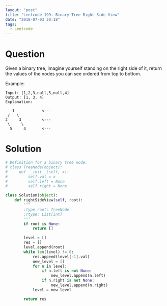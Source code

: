 ```yaml
---
layout: "post"
title: "Leetcode 199: Binary Tree Right Side View"
date: "2018-07-03 20:18"
tags:
  - Leetcode
---
```


# Question
Given a binary tree, imagine yourself standing on the right side of it, return the values of the nodes you can see ordered from top to bottom.

Example:

```
Input: [1,2,3,null,5,null,4]
Output: [1, 3, 4]
Explanation:

   1            <---
 /   \
2     3         <---
 \     \
  5     4       <---
```

# Solution
```python
# Definition for a binary tree node.
# class TreeNode(object):
#     def __init__(self, x):
#         self.val = x
#         self.left = None
#         self.right = None

class Solution(object):
    def rightSideView(self, root):
        """
        :type root: TreeNode
        :rtype: List[int]
        """
        if root is None:
            return []

        level = []
        res = []
        level.append(root)
        while len(level) != 0:
            res.append(level[-1].val)
            new_level = []
            for n in level:
                if n.left is not None:
                    new_level.append(n.left)
                if n.right is not None:
                    new_level.append(n.right)
            level = new_level

        return res
```
